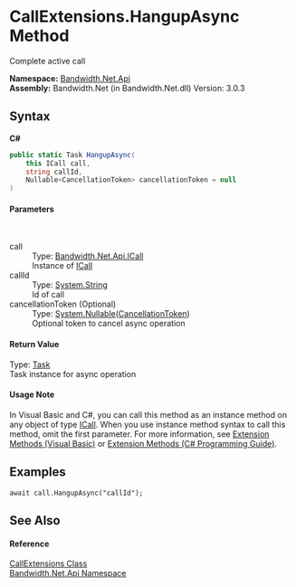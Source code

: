 ﻿# CallExtensions.HangupAsync Method 
 

Complete active call

**Namespace:**&nbsp;<a href ="N_Bandwidth_Net_Api.md">Bandwidth.Net.Api</a><br />**Assembly:**&nbsp;Bandwidth.Net (in Bandwidth.Net.dll) Version: 3.0.3

## Syntax

**C#**<br />
``` C#
public static Task HangupAsync(
	this ICall call,
	string callId,
	Nullable<CancellationToken> cancellationToken = null
)
```


#### Parameters
&nbsp;<dl><dt>call</dt><dd>Type: <a href ="T_Bandwidth_Net_Api_ICall.md">Bandwidth.Net.Api.ICall</a><br />Instance of <a href ="T_Bandwidth_Net_Api_ICall.md">ICall</a></dd><dt>callId</dt><dd>Type: <a href="http://msdn2.microsoft.com/en-us/library/s1wwdcbf" target="_blank">System.String</a><br />Id of call</dd><dt>cancellationToken (Optional)</dt><dd>Type: <a href="http://msdn2.microsoft.com/en-us/library/b3h38hb0" target="_blank">System.Nullable</a>(<a href="http://msdn2.microsoft.com/en-us/library/dd384802" target="_blank">CancellationToken</a>)<br />Optional token to cancel async operation</dd></dl>

#### Return Value
Type: <a href="http://msdn2.microsoft.com/en-us/library/dd235678" target="_blank">Task</a><br />Task instance for async operation

#### Usage Note
In Visual Basic and C#, you can call this method as an instance method on any object of type <a href ="T_Bandwidth_Net_Api_ICall.md">ICall</a>. When you use instance method syntax to call this method, omit the first parameter. For more information, see <a href="http://msdn.microsoft.com/en-us/library/bb384936.aspx">Extension Methods (Visual Basic)</a> or <a href="http://msdn.microsoft.com/en-us/library/bb383977.aspx">Extension Methods (C# Programming Guide)</a>.

## Examples

```
await call.HangupAsync("callId");
```


## See Also


#### Reference
<a href ="T_Bandwidth_Net_Api_CallExtensions.md">CallExtensions Class</a><br /><a href ="N_Bandwidth_Net_Api.md">Bandwidth.Net.Api Namespace</a><br />